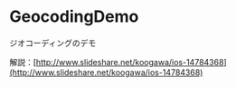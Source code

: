 GeocodingDemo
=============

ジオコーディングのデモ

解説：[http://www.slideshare.net/koogawa/ios-14784368](http://www.slideshare.net/koogawa/ios-14784368)
